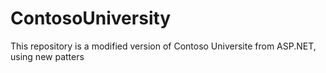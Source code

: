 # ContosoUniversity
This repository is a modified version of Contoso Universite from ASP.NET, using new patters
